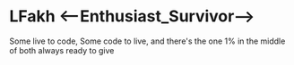 # LFakh <--Enthusiast_Survivor-->
Some live to code, Some code to live, and there's the one 1% in the middle of both always ready to give
